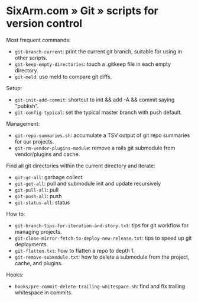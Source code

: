 # SixArm.com » Git » scripts for version control

Most frequent commands:

  * <code>git-branch-current</code>: print the current git branch, suitable for using in other scripts.
  * <code>git-keep-empty-directories</code>: touch a .gitkeep file in each empty directory.
  * <code>git-meld</code>: use meld to compare git diffs.

Setup:

  * <code>git-init-add-commit</code>: shortcut to init && add -A && commit saying "publish".
  * <code>git-config-typical</code>: set the typical master branch with push default.

Management:

  * <code>git-repo-summaries.sh</code>: accumulate a TSV output of git repo summaries for our projects.
  * <code>git-rm-vendor-plugins-module</code>: remove a rails git submodule from vendor/plugins and cache.

Find all git directories within the current directory and iterate:

  * <code>git-gc-all</code>: garbage collect
  * <code>git-get-all</code>: pull and submodule init and update recursively
  * <code>git-pull-all</code>: pull
  * <code>git-push-all</code>: push
  * <code>git-status-all</code>: status

How to:

  * <code>git-branch-tips-for-iteration-and-story.txt</code>: tips for git workflow for managing projects.
  * <code>git-clone-mirror-fetch-to-deploy-new-release.txt</code>: tips to speed up git deployments.
  * <code>git-flatten.txt</code>: how to flatten a repo to depth 1.
  * <code>git-remove-submodule.txt</code>: how to delete a submodule from the project, cache, and plugins.

Hooks:

  * <code>hooks/pre-commit-delete-trailing-whitespace.sh</code>: find and fix trailing whitespace in commits.




